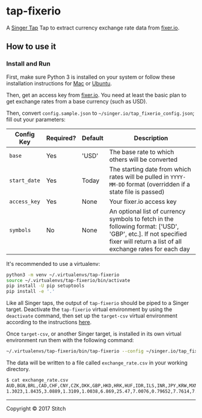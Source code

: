 # tap-fixerio

A [Singer Tap] Tap to extract currency exchange rate data from [fixer.io].

## How to use it

### Install and Run

First, make sure Python 3 is installed on your system or follow these
installation instructions for [Mac] or [Ubuntu].

Then, get an access key from [fixer.io](http://fixer.io). You need at
least the basic plan to get exchange rates from a base currency (such as
USD).

Then, convert `config.sample.json` to
`~/singer.io/tap_fixerio_config.json`; fill out your parameters:

Config Key | Required? | Default | Description
--- | --- | --- | ---
`base` | Yes | 'USD' | The base rate to which others will be converted
`start_date` | Yes | Today | The starting date from which rates will be pulled in `YYYY-MM-DD` format (overridden if a state file is passed)
`access_key` | Yes | None | Your fixer.io access key
`symbols` | No | None | An optional list of currency symbols to fetch in the following format: ['USD', 'GBP', etc.]. If not specified fixer will return a list of all exchange rates for each day

It's recommended to use a virtualenv:

```bash
python3 -m venv ~/.virtualenvs/tap-fixerio
source ~/.virtualenvs/tap-fixerio/bin/activate
pip install -U pip setuptools
pip install -e '.'
```

Like all Singer taps, the output of `tap-fixerio` should be piped to a Singer target. 
Deactivate the `tap-fixerio` virtual environment by using the `deactivate` command, 
then set up the `target-csv` virtual environment according to the instructions
[here](https://github.com/singer-io/target-csv/blob/master/README.md).

Once `target-csv`, or another Singer target, is installed in its own virtual environment run them with the following command:

```bash
~/.virtualenvs/tap-fixerio/bin/tap-fixerio --config ~/singer.io/tap_fixerio_config.json | ~/.virtualenvs/target-csv/bin/target-csv
```

The data will be written to a file called `exchange_rate.csv` in your
working directory.

```bash
$ cat exchange_rate.csv
AUD,BGN,BRL,CAD,CHF,CNY,CZK,DKK,GBP,HKD,HRK,HUF,IDR,ILS,INR,JPY,KRW,MXN,MYR,NOK,NZD,PHP,PLN,RON,RUB,SEK,SGD,THB,TRY,ZAR,EUR,USD,date
1.3023,1.8435,3.0889,1.3109,1.0038,6.869,25.47,7.0076,0.79652,7.7614,7.0011,290.88,13317.0,3.6988,66.608,112.21,1129.4,19.694,4.4405,8.3292,1.3867,50.198,4.0632,4.2577,58.105,8.9724,1.4037,34.882,3.581,12.915,0.9426,1.0,2017-02-24T00:00:00Z
```

---

Copyright &copy; 2017 Stitch

[Singer Tap]: https://singer.io
[fixer.io]: https://fixer.io
[Mac]: http://docs.python-guide.org/en/latest/starting/install3/osx/
[Ubuntu]: https://www.digitalocean.com/community/tutorials/how-to-install-python-3-and-set-up-a-local-programming-environment-on-ubuntu-16-04
